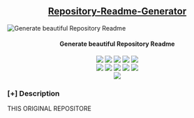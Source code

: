 <h2 align="center"><u>Repository-Readme-Generator</u></h2>

![Generate beautiful Repository Readme](images/banner.png)
<h4 align="center"> Generate beautiful Repository Readme </h4>

<p align="center">
    <img src="https://img.shields.io/github/stars/tkmx_nc_tkmx /TKMX-NC-TKMX?style=for-the-badge&color=orange">
    <img src="https://img.shields.io/github/forks/tkmx_nc_tkmx /TKMX-NC-TKMX?style=for-the-badge&color=purple">
    <img src="https://img.shields.io/github/license/tkmx_nc_tkmx /TKMX-NC-TKMX?style=for-the-badge&color=blue">
    <img src="https://img.shields.io/github/issues/tkmx_nc_tkmx /TKMX-NC-TKMX?style=for-the-badge&color=red">
    <img src="https://img.shields.io/github/contributors/tkmx_nc_tkmx /TKMX-NC-TKMX?style=for-the-badge&color=cyan">
<br>
    <img src="https://img.shields.io/badge/Author-tkmx_nc_tkmx -magenta?style=flat-square">
    <img src="https://img.shields.io/badge/Open%20Source-Yes-orange?style=flat-square">
    <img src="https://img.shields.io/badge/Maintained-Yes-cyan?style=flat-square">
    <img src="https://img.shields.io/badge/Made%20In-Nicaragua-green?style=flat-square">
    <img src="https://img.shields.io/badge/Written%20In-Php Python HTML  SQL SQLi Js Java Css C++-blue?style=flat-square">
<br>
    <img src="https://github-readme-stats.vercel.app/api/pin/?username=tkmx_nc_tkmx &repo=TKMX-NC-TKMX&theme=synthwave">
</p>

### [+] Description
THIS ORIGINAL REPOSITORE

